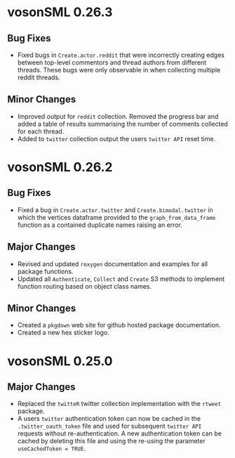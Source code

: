 # vosonSML 0.26.3

## Bug Fixes
- Fixed bugs in `Create.actor.reddit` that were incorrectly creating edges between 
  top-level commentors and thread authors from different threads. These bugs were only 
  observable in when collecting multiple reddit threads.

## Minor Changes
- Improved output for `reddit` collection. Removed the progress bar and added a table
  of results summarising the number of comments collected for each thread.
- Added to `twitter` collection output the users `twitter API` reset time.

# vosonSML 0.26.2

## Bug Fixes
- Fixed a bug in `Create.actor.twitter` and `Create.bimodal.twitter` in which the vertices 
  dataframe provided to the `graph_from_data_frame` function as a contained duplicate names 
  raising an error.
  
## Major Changes
- Revised and updated `roxygen` documentation and examples for all package functions.
- Updated all `Authenticate`, `Collect` and `Create` S3 methods to implement function routing 
  based on object class names.
  
## Minor Changes
- Created a `pkgdown` web site for github hosted package documentation.
- Created a new hex sticker logo.

# vosonSML 0.25.0

## Major Changes
- Replaced the `twitteR` twitter collection implementation with the `rtweet` package.
- A users `twitter` authentication token can now be cached in the `.twitter_oauth_token` file and 
  used for subsequent `twitter API` requests without re-authentication. A new authentication 
  token can be cached by deleting this file and using the re-using the parameter 
  `useCachedToken = TRUE`.
